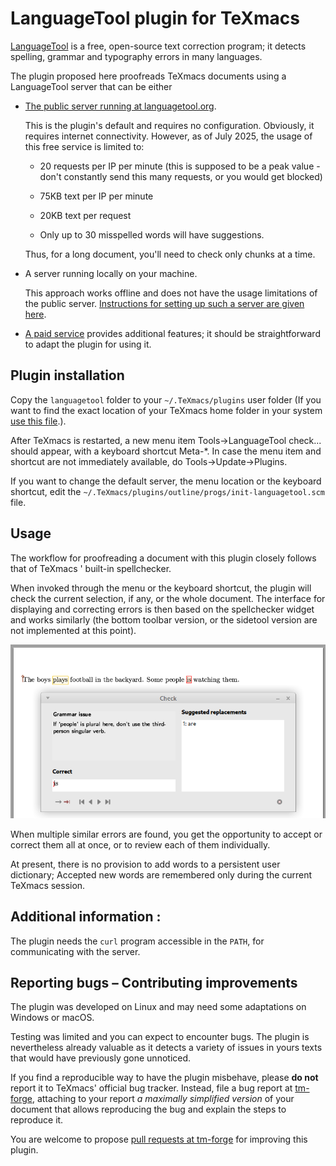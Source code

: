 # LanguageTool plugin for TeXmacs
[LanguageTool](https://languagetool.org/dev) is a free, open-source text correction program; it detects spelling, grammar and typography errors in many languages.

The plugin proposed here proofreads TeXmacs documents using a LanguageTool server that can be either

*   [The public server running at languagetool.org](https://dev.languagetool.org/public-http-api).
    
    This is the plugin's default and requires no configuration. Obviously, it requires internet connectivity. However, as of July 2025, the usage of this free service is limited to:
    
    *   20 requests per IP per minute (this is supposed to be a peak value - don't constantly send this many requests, or you would get blocked)
        
    *   75KB text per IP per minute
        
    *   20KB text per request
        
    *   Only up to 30 misspelled words will have suggestions.
        
    
    Thus, for a long document, you'll need to check only chunks at a time.
    
*   A server running locally on your machine.
    
    This approach works offline and does not have the usage limitations of the public server. [Instructions for setting up such a server are given here](https://dev.languagetool.org/http-server).
    
*   [A paid service](https://languagetool.org/premium#anchor-get-premium) provides additional features; it should be straightforward to adapt the plugin for using it.
    

## Plugin installation

Copy the `languagetool` folder to your `~/.TeXmacs/plugins` user folder (If you want to find the exact location of your TeXmacs home folder in your system [use this file](https://raw.githubusercontent.com/texmacs/tm-forge/main/miscellanea/find-your-texmacs-paths.tm).).

After TeXmacs is restarted, a new menu item Tools→LanguageTool check... should appear, with a keyboard shortcut Meta-\*. In case the menu item and shortcut are not immediately available, do Tools→Update→Plugins.

If you want to change the default server, the menu location or the keyboard shortcut, edit the `~/.TeXmacs/plugins/outline/progs/init-languagetool.scm` file.

## Usage

The workflow for proofreading a document with this plugin closely follows that of TeXmacs ' built-in spellchecker.

When invoked through the menu or the keyboard shortcut, the plugin will check the current selection, if any, or the whole document. The interface for displaying and correcting errors is then based on the spellchecker widget and works similarly (the bottom toolbar version, or the sidetool version are not implemented at this point).

![widget_capture](doc/widget_capture.png)

When multiple similar errors are found, you get the opportunity to accept or correct them all at once, or to review each of them individually.

At present, there is no provision to add words to a persistent user dictionary; Accepted new words are remembered only during the current TeXmacs session.

## Additional information :

The plugin needs the `curl` program accessible in the `PATH`, for communicating with the server.

## Reporting bugs – Contributing improvements

The plugin was developed on Linux and may need some adaptations on Windows or macOS.

Testing was limited and you can expect to encounter bugs. The plugin is nevertheless already valuable as it detects a variety of issues in yours texts that would have previously gone unnoticed.

If you find a reproducible way to have the plugin misbehave, please **do not** report it to TeXmacs' official bug tracker. Instead, file a bug report at [tm-forge](https://github.com/texmacs/tm-forge/issues), attaching to your report _a maximally simplified version_ of your document that allows reproducing the bug and explain the steps to reproduce it.

You are welcome to propose [pull requests at tm-forge](https://github.com/texmacs/tm-forge/pulls) for improving this plugin.